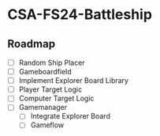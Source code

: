 # CSA-FS24-Battleship

## Roadmap

- [ ] Random Ship Placer
- [ ] Gameboardfield
- [ ] Implement Explorer Board Library
- [ ] Player Target Logic
- [ ] Computer Target Logic
- [ ] Gamemanager
  - [ ] Integrate Explorer Board
  - [ ] Gameflow
